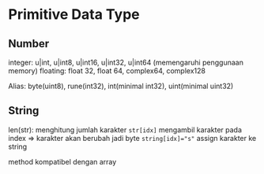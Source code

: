 # Primitive Data Type

## Number

integer: u|int, u|int8, u|int16, u|int32, u|int64 (memengaruhi penggunaan memory)
floating: float 32, float 64, complex64, complex128

Alias: byte(uint8), rune(int32), int(minimal int32), uint(minimal uint32)

## String

len(str): menghitung jumlah karakter
`str[idx]` mengambil karakter pada index => karakter akan berubah jadi byte
`string[idx]="s"` assign karakter ke string

method kompatibel dengan array

